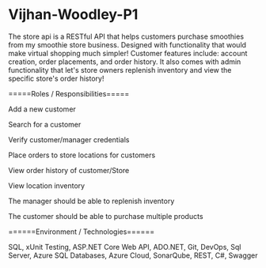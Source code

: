 # Vijhan-Woodley-P1
The store api is a RESTful API that helps customers purchase smoothies from my smoothie store business. 
Designed with functionality that would make virtual shopping much simpler! 
Customer features include: account creation, order placements, and order history. 
It also comes with admin functionality that let's store owners replenish inventory and view the specific store's order history!

=====Roles / Responsibilities===== 

Add a new customer

Search for a customer

Verify customer/manager credentials

Place orders to store locations for customers

View order history of customer/Store

View location inventory

The manager should be able to replenish inventory

The customer should be able to purchase multiple products

======Environment / Technologies====== 

SQL, xUnit Testing, ASP.NET Core Web API, ADO.NET, Git, DevOps, Sql Server, Azure SQL Databases, Azure Cloud, SonarQube, REST, C#, Swagger
